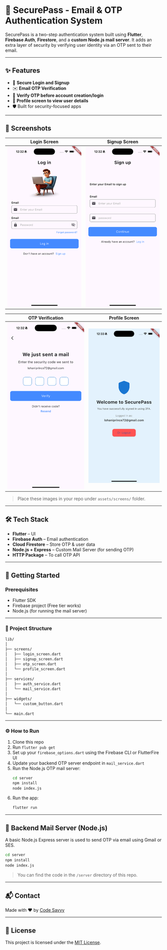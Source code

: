 
# 🔐 SecurePass - Email & OTP Authentication System

SecurePass is a two-step authentication system built using **Flutter**, **Firebase Auth**, **Firestore**, and a **custom Node.js mail server**. It adds an extra layer of security by verifying user identity via an OTP sent to their email.

---

## ✨ Features

- 🔐 **Secure Login and Signup**
- ✉️ **Email OTP Verification**
- 🔎 **Verify OTP before account creation/login**
- 👤 **Profile screen to view user details**
- 🛡 Built for security-focused apps

---

## 📱 Screenshots

| Login Screen | Signup Screen |
|--------------|---------------|
| ![Login](assets/screens/Login.png) | ![Signup](assets/screens/Signup.png) |

| OTP Verification | Profile Screen |
|------------------|----------------|
| ![OTP](assets/screens/Otpscreen.png) | ![Profile](assets/screens/profilescreen.png) |

> Place these images in your repo under `assets/screens/` folder.

---

## 🛠️ Tech Stack

- **Flutter** – UI
- **Firebase Auth** – Email authentication
- **Cloud Firestore** – Store OTP & user data
- **Node.js + Express** – Custom Mail Server (for sending OTP)
- **HTTP Package** – To call OTP API

---

## 🚀 Getting Started

### Prerequisites

- Flutter SDK
- Firebase project (Free tier works)
- Node.js (for running the mail server)

---

### 🔧 Project Structure

```
lib/
│
├── screens/
│   ├── login_screen.dart
│   ├── signup_screen.dart
│   ├── otp_screen.dart
│   └── profile_screen.dart
│
├── services/
│   ├── auth_service.dart
│   └── mail_service.dart
│
├── widgets/
│   └── custom_button.dart
│
└── main.dart
```

---

### ⚙️ How to Run

1. Clone this repo
2. Run `flutter pub get`
3. Set up your `firebase_options.dart` using the Firebase CLI or FlutterFire UI
4. Update your backend OTP server endpoint in `mail_service.dart`
5. Run the Node.js OTP mail server:
   ```bash
   cd server
   npm install
   node index.js
   ```
6. Run the app:
   ```bash
   flutter run
   ```

---

## 📂 Backend Mail Server (Node.js)

A basic Node.js Express server is used to send OTP via email using Gmail or SES.

```bash
cd server
npm install
node index.js
```

> You can find the code in the `/server` directory of this repo.

---

## 📬 Contact

Made with ❤️ by [Code Savvy](https://github.com/yourusername)

---

## 🪪 License

This project is licensed under the [MIT License](LICENSE).
